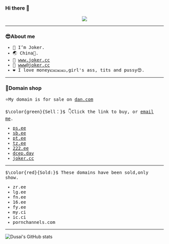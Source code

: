 ### Hi there 👋
<p align="center"><img src="https://user-images.githubusercontent.com/14821269/187910624-8bda9277-74f5-4fa5-a13f-99a81c3a93b7.jpg"></p>

******
### 😎About me

<samp>

- 🤡 I’m Joker.
- 🌏 China🐰.
- 🔗 www.joker.cc
- 📧 www@joker.cc
- ❤️ I love money💵💴💶💷,girl's ass, tits and pussy😍.

</samp>

******

### 🛒Domain shop

<samp>
  
⭐My domain is for sale on [dan.com](https://dan.com/domain-seller/joker)

$\color{green}{Sell：}$ 👇Click the link to buy, or [email me](www@joker.cc).
- [ps.ee](https://dan.com/buy-domain/ps.ee)
- [sb.ee](https://dan.com/buy-domain/sb.ee)
- [pt.ee](https://dan.com/buy-domain/pt.ee)
- [tz.ee](https://dan.com/buy-domain/tz.ee)
- [222.ee](https://dan.com/buy-domain/222.ee)
- [dcep.day](https://dan.com/buy-domain/dcep.day)
- [joker.cc](https://dan.com/buy-domain/joker.cc)
******
$\color{red}{Sold:}$ These domains have been sold,only show.
- zr.ee
- lg.ee
- fn.ee
- 16.ee
- fy.ee
- my.ci
- ic.ci
- pornchannels.com
******
</samp>

![Dusai's GitHub stats](https://github-readme-stats.vercel.app/api?username=zhufacai&show_icons=true&theme=radical)
